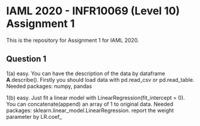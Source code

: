 # IAML 2020 - INFR10069 (Level 10) Assignment 1
This is the repository for Assignment 1 for IAML 2020.

## Question 1
1(a) easy.  You can have the description of the data by dataframe **A**.describe(). Firstly you should load data with pd.read_csv or pd.read_table. Needed packages: numpy, pandas

1(b) easy. Just fit a linear model with LinearRegression(fit_intercept = 0). You can concatenate(append) an array of 1 to original data. Needed packages: sklearn.linear_model.LinearRegression. report the weight parameter by LR.coef_



